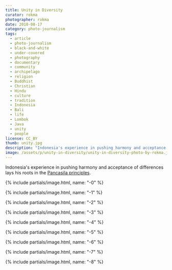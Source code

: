 ```yaml
---
title: Unity in Diversity
curator: rokma
photographer: rokma
date: 2010-08-17
category: photo-journalism
tags:
  - article
  - photo-journalism
  - black-and-white
  - under-covered
  - photography
  - documentary
  - community
  - archipelago
  - religion
  - Buddhist
  - Christian
  - Hindu
  - culture
  - tradition
  - Indonesia
  - Bali
  - life
  - Lombok
  - Java
  - unity
  - people
license: CC_BY
thumb: unity.jpg
description: "Indonesia's experience in pushing harmony and acceptance of differences lays his roots in the Pancasila principles."
image: /assets/p/unity-in-diversity/unity-in-diversity-photo-by-rokma.jpg
---
```

Indonesia's experience in pushing harmony and acceptance of differences lays his roots in the [Pancasila principles](https://en.wikipedia.org/wiki/Pancasila_(politics)).

{% include partials/image.html, name: "-0" %}

{% include partials/image.html, name: "-1" %}

{% include partials/image.html, name: "-2" %}

{% include partials/image.html, name: "-3" %}

{% include partials/image.html, name: "-4" %}

{% include partials/image.html, name: "-5" %}

{% include partials/image.html, name: "-6" %}

{% include partials/image.html, name: "-7" %}

{% include partials/image.html, name: "-8" %}

